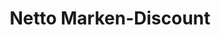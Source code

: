 ---
title: "Netto Marken-Discount"
url: /meerane/netto-marken-discount-rosa-luxemburg-strasse/
shop: Supermarkt
---